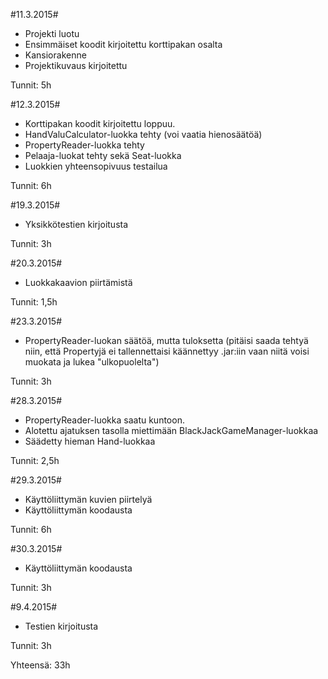 #11.3.2015#

* Projekti luotu
* Ensimmäiset koodit kirjoitettu korttipakan osalta
* Kansiorakenne
* Projektikuvaus kirjoitettu

Tunnit: 5h

#12.3.2015#

* Korttipakan koodit kirjoitettu loppuu.
* HandValuCalculator-luokka tehty (voi vaatia hienosäätöä)
* PropertyReader-luokka tehty
* Pelaaja-luokat tehty sekä Seat-luokka
* Luokkien yhteensopivuus testailua

Tunnit: 6h

#19.3.2015#

* Yksikkötestien kirjoitusta

Tunnit: 3h

#20.3.2015#

* Luokkakaavion piirtämistä

Tunnit: 1,5h

#23.3.2015#

* PropertyReader-luokan säätöä, mutta tuloksetta (pitäisi saada tehtyä niin, että Propertyjä ei tallennettaisi käännettyy .jar:iin vaan niitä voisi muokata ja lukea "ulkopuolelta")

Tunnit: 3h

#28.3.2015#

* PropertyReader-luokka saatu kuntoon.
* Alotettu ajatuksen tasolla miettimään BlackJackGameManager-luokkaa
* Säädetty hieman Hand-luokkaa

Tunnit: 2,5h

#29.3.2015#

* Käyttöliittymän kuvien piirtelyä
* Käyttöliittymän koodausta

Tunnit: 6h

#30.3.2015#

* Käyttöliittymän koodausta

Tunnit: 3h

#9.4.2015#

* Testien kirjoitusta

Tunnit: 3h

Yhteensä: 33h
